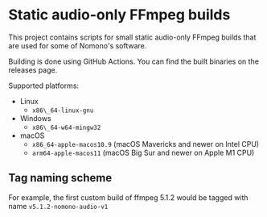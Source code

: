 Static audio-only FFmpeg builds
===============================

This project contains scripts for small static audio-only FFmpeg builds that are used
for some of Nomono's software.

Building is done using GitHub Actions. You can find the built binaries on the releases page.

Supported platforms:

  - Linux
      * `x86\_64-linux-gnu`
  - Windows
      * `x86\_64-w64-mingw32`
  - macOS
      * `x86_64-apple-macos10.9` (macOS Mavericks and newer on Intel CPU)
      * `arm64-apple-macos11` (macOS Big Sur and newer on Apple M1 CPU)

## Tag naming scheme

For example, the first custom build of ffmpeg 5.1.2 would be tagged with name `v5.1.2-nomono-audio-v1`
